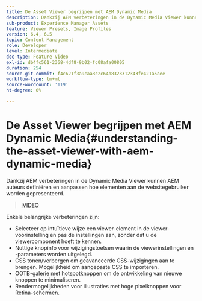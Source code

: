 ```yaml
---
title: De Asset Viewer begrijpen met AEM Dynamic Media
description: Dankzij AEM verbeteringen in de Dynamic Media Viewer kunnen AEM auteurs definiëren en aanpassen hoe elementen aan de websitegebruiker worden gepresenteerd.
sub-product: Experience Manager Assets
feature: Viewer Presets, Image Profiles
version: 6.4, 6.5
topic: Content Management
role: Developer
level: Intermediate
doc-type: Feature Video
exl-id: db4fc561-2368-4df8-9b02-fc08afa00805
duration: 254
source-git-commit: f4c621f3a9caa8c2c64b8323312343fe421a5aee
workflow-type: tm+mt
source-wordcount: '119'
ht-degree: 0%

---
```


# De Asset Viewer begrijpen met AEM Dynamic Media{#understanding-the-asset-viewer-with-aem-dynamic-media}

Dankzij AEM verbeteringen in de Dynamic Media Viewer kunnen AEM auteurs definiëren en aanpassen hoe elementen aan de websitegebruiker worden gepresenteerd.

>[!VIDEO](https://video.tv.adobe.com/v/17783?quality=12&learn=on)

Enkele belangrijke verbeteringen zijn:

* Selecteer op intuïtieve wijze een viewer-element in de viewer-voorinstelling en pas de instellingen aan, zonder dat u de viewercomponent hoeft te kennen.
* Nuttige knopinfo voor wijzigingstoetsen waarin de viewerinstellingen en -parameters worden uitgelegd.
* CSS tonen/verbergen om geavanceerde CSS-wijzigingen aan te brengen. Mogelijkheid om aangepaste CSS te importeren.
* OOTB-galerie met hotspotknoppen om de ontwikkeling van nieuwe knoppen te minimaliseren.
* Rendermogelijkheden voor illustraties met hoge pixelknoppen voor Retina-schermen.
